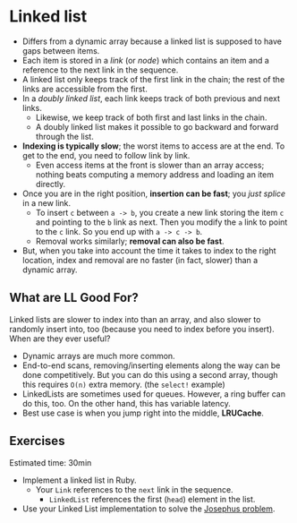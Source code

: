 # Linked list

* Differs from a dynamic array because a linked list is supposed to
  have gaps between items.
* Each item is stored in a *link* (or *node*) which contains an item
  and a reference to the next link in the sequence.
* A linked list only keeps track of the first link in the chain; the
  rest of the links are accessible from the first.
* In a *doubly linked list*, each link keeps track of both previous
  and next links.
    * Likewise, we keep track of both first and last links in the
      chain.
    * A doubly linked list makes it possible to go backward and forward
      through the list.
* **Indexing is typically slow**; the worst items to access are at the
  end. To get to the end, you need to follow link by link.
    * Even access items at the front is slower than an array access;
      nothing beats computing a memory address and loading an item
      directly.
* Once you are in the right position, **insertion can be fast**; you
  *just splice* in a new link.
    * To insert `c` between `a -> b`, you create a new link storing
      the item `c` and pointing to the `b` link as next. Then you
      modify the `a` link to point to the `c` link. So you end up with
      `a -> c -> b`.
    * Removal works similarly; **removal can also be fast**.
* But, when you take into account the time it takes to index to the
  right location, index and removal are no faster (in fact, slower)
  than a dynamic array.

## What are LL Good For?

Linked lists are slower to index into than an array, and also slower
to randomly insert into, too (because you need to index before you
insert). When are they ever useful?

* Dynamic arrays are much more common.
* End-to-end scans, removing/inserting elements along the way can be
  done competitively. But you can do this using a second array, though
  this requires `O(n)` extra memory. (the `select!` example)
* LinkedLists are sometimes used for queues. However, a ring buffer can
  do this, too. On the other hand, this has variable latency.
* Best use case is when you jump right into the middle, **LRUCache**.

## Exercises
Estimated time: 30min

* Implement a linked list in Ruby.
    * Your `Link` references to the `next` link in the sequence.
		* `LinkedList` references the first (`head`) element in the list.
* Use your Linked List implementation to solve the [Josephus problem](http://en.wikipedia.org/wiki/Josephus_problem).
